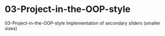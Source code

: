 # 03-Project-in-the-OOP-style
03-Project-in-the-OOP-style
Implementation of secondary sliders (smaller sizes)
